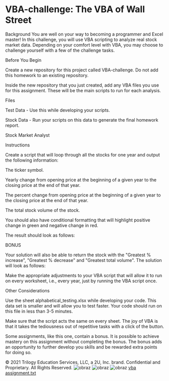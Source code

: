# VBA-challenge: The VBA of Wall Street

Background
You are well on your way to becoming a programmer and Excel master! In this challenge, you will use VBA scripting to analyze real stock market data. Depending on your comfort level with VBA, you may choose to challenge yourself with a few of the challenge tasks.

Before You Begin


Create a new repository for this project called VBA-challenge. Do not add this homework to an existing repository.


Inside the new repository that you just created, add any VBA files you use for this assignment. These will be the main scripts to run for each analysis.



Files


Test Data - Use this while developing your scripts.


Stock Data - Run your scripts on this data to generate the final homework report.



Stock Market Analyst


Instructions


Create a script that will loop through all the stocks for one year and output the following information:


The ticker symbol.


Yearly change from opening price at the beginning of a given year to the closing price at the end of that year.


The percent change from opening price at the beginning of a given year to the closing price at the end of that year.


The total stock volume of the stock.




You should also have conditional formatting that will highlight positive change in green and negative change in red.


The result should look as follows:




BONUS

Your solution will also be able to return the stock with the "Greatest % increase", "Greatest % decrease" and "Greatest total volume". The solution will look as follows:



Make the appropriate adjustments to your VBA script that will allow it to run on every worksheet, i.e., every year, just by running the VBA script once.


Other Considerations


Use the sheet alphabetical_testing.xlsx while developing your code. This data set is smaller and will allow you to test faster. Your code should run on this file in less than 3-5 minutes.


Make sure that the script acts the same on every sheet. The joy of VBA is that it takes the tediousness out of repetitive tasks with a click of the button.


Some assignments, like this one, contain a bonus. It is possible to achieve mastery on this assignment without completing the bonus. The bonus adds an opportunity to further develop you skills and be rewarded extra points for doing so.





© 2021 Trilogy Education Services, LLC, a 2U, Inc. brand. Confidential and Proprietary. All Rights Reserved.
![obraz](https://user-images.githubusercontent.com/87150331/146523061-f6526ecf-67d2-42c9-878e-75b44a7ce84e.png)
![obraz](https://user-images.githubusercontent.com/87150331/146523103-b09b1270-fb91-4cb2-b95e-044e4dadbbd9.png)
![obraz](https://user-images.githubusercontent.com/87150331/146523141-6f5cc26a-3218-4ac8-8a37-3308bb72a4ba.png)
[vba assignment.txt](https://github.com/studam/VBA-challenge/files/7734072/vba.assignment.txt)
